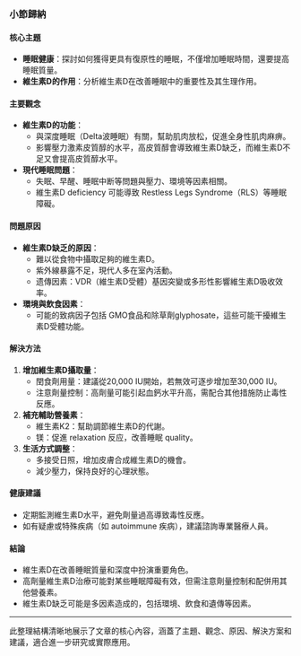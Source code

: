 ### 小節歸納

#### 核心主題
- **睡眠健康**：探討如何獲得更具有復原性的睡眠，不僅增加睡眠時間，還要提高睡眠質量。
- **維生素D的作用**：分析維生素D在改善睡眠中的重要性及其生理作用。

#### 主要觀念
- **維生素D的功能**：
  - 與深度睡眠（Delta波睡眠）有關，幫助肌肉放松，促進全身性肌肉麻痹。
  - 影響壓力激素皮質醇的水平，高皮質醇會導致維生素D缺乏，而維生素D不足又會提高皮質醇水平。
- **現代睡眠問題**：
  - 失眠、早醒、睡眠中断等問題與壓力、環境等因素相關。
  - 維生素D deficiency 可能導致 Restless Legs Syndrome（RLS）等睡眠障礙。

#### 問題原因
- **維生素D缺乏的原因**：
  - 難以從食物中攝取足夠的維生素D。
  - 紫外線暴露不足，現代人多在室內活動。
  - 遗傳因素：VDR（維生素D受體）基因突變或多形性影響維生素D吸收效率。
- **環境與飲食因素**：
  - 可能的致病因子包括 GMO食品和除草劑glyphosate，這些可能干擾維生素D受體功能。

#### 解決方法
1. **增加維生素D攝取量**：
   - 閏食劑用量：建議從20,000 IU開始，若無效可逐步增加至30,000 IU。
   - 注意劑量控制：高劑量可能引起血鈣水平升高，需配合其他措施防止毒性反應。
2. **補充輔助營養素**：
   - 維生素K2：幫助調節維生素D的代謝。
   - 镁：促進 relaxation 反应，改善睡眠 quality。
3. **生活方式調整**：
   - 多接受日照，增加皮膚合成維生素D的機會。
   - 減少壓力，保持良好的心理狀態。

#### 健康建議
- 定期監測維生素D水平，避免劑量過高導致毒性反應。
- 如有疑慮或特殊疾病（如 autoimmune 疾病），建議諮詢專業醫療人員。

#### 結論
- 維生素D在改善睡眠質量和深度中扮演重要角色。
- 高劑量維生素D治療可能對某些睡眠障礙有效，但需注意劑量控制和配併用其他營養素。
- 維生素D缺乏可能是多因素造成的，包括環境、飲食和遺傳等因素。

---

此整理結構清晰地展示了文章的核心內容，涵蓋了主題、觀念、原因、解決方案和建議，適合進一步研究或實際應用。